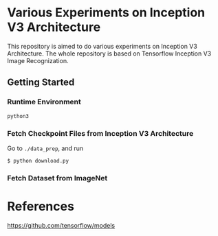 # Various Experiments on Inception V3 Architecture

This repository is aimed to do various experiments on Inception V3 Architecture. The whole repository is based on Tensorflow Inception V3 Image Recognization.

## Getting Started

### Runtime Environment

```
python3
```

### Fetch Checkpoint Files from Inception V3 Architecture

Go to ```./data_prep```, and run

```
$ python download.py
```

### Fetch Dataset from ImageNet



# References
https://github.com/tensorflow/models